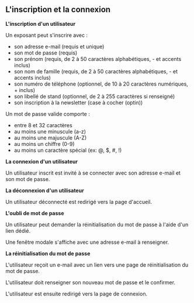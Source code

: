 ## L'inscription et la connexion

**L'inscription d'un utilisateur**

Un exposant peut s'inscrire avec :

- son adresse e-mail (requis et unique)
- son mot de passe (requis)
- son prénom (requis, de 2 à 50 caractères alphabétiques, - et accents inclus)
- son nom de famille (requis, de 2 à 50 caractères alphabétiques, - et accents inclus)
- son numéro de téléphone (optionnel, de 10 à 20 caractères numériques, + inclus)
- son libellé de stand (optionnel, de 2 à 255 caractères si renseigné)
- son inscription à la newsletter (case à cocher (optin))

Un mot de passe valide comporte :

- entre 8 et 32 caractères
- au moins une minuscule (a-z)
- au moins une majuscule (A-Z)
- au moins un chiffre (0-9)
- au moins un caractère spécial (ex: @, $, #, !)

**La connexion d'un utilisateur**

Un utilisateur inscrit est invité à se connecter avec son adresse e-mail et son mot de passe.

**La déconnexion d'un utilisateur**

Un utilisateur déconnecté est redirigé vers la page d'accueil.

**L'oubli de mot de passe**

Un utilisateur peut demander la réinitialisation du mot de passe à l'aide d'un lien dédié.

Une fenêtre modale s'affiche avec une adresse e-mail à renseigner.

**La réinitialisation du mot de passe**

L'utilisateur reçoit un e-mail avec un lien vers une page de réinitialisation du mot de passe.

L'utilisateur doit renseigner son nouveau mot de passe et le confirmer.

L'utilisateur est ensuite redirigé vers la page de connexion.
